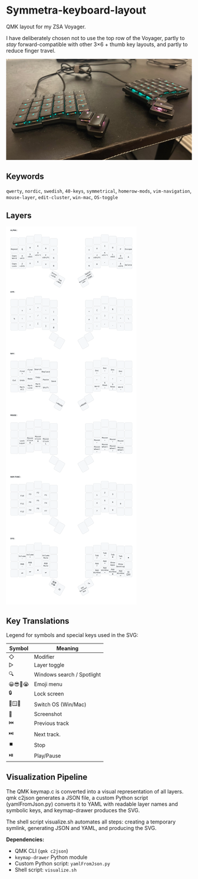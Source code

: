 # Symmetra-keyboard-layout

QMK layout for my ZSA Voyager.

I have deliberately chosen not to use the top row of the Voyager, partly to _stay_ forward-compatible with other 3×6 + thumb key layouts, and partly to reduce finger travel. 

![Keyboard](assets/voyager.jpeg)

## Keywords

`qwerty`, `nordic`, `swedish`, `40-keys`, `symmetrical`, `homerow-mods`, `vim-navigation`, `mouse-layer`, `edit-cluster`, `win-mac`, `OS-toggle`

## Layers

![Keymap](assets/keymap.svg)

## Key Translations

Legend for symbols and special keys used in the SVG:

| Symbol       | Meaning                    |
|--------------|----------------------------|
| ◇            | Modifier                   |
| ▷            | Layer toggle               |
| 🔍           | Windows search / Spotlight | 
| 😀😎🤔😭     | Emoji menu                 |
| 🔒           | Lock screen                |
| 🔄🪟🍏       | Switch OS (Win/Mac)        |
| 📸           | Screenshot                 |
| ⏮️           | Previous track             | 
| ⏭️           | Next track.                | 
| ⏹️           | Stop                       | 
| ⏯️           | Play/Pause                 | 

## Visualization Pipeline

The QMK keymap.c is converted into a visual representation of all layers. qmk c2json generates a JSON file, a custom Python script (yamlFromJson.py) converts it to YAML with readable layer names and symbolic keys, and keymap-drawer produces the SVG.

The shell script visualize.sh automates all steps: creating a temporary symlink, generating JSON and YAML, and producing the SVG.

**Dependencies:**  
- QMK CLI (`qmk c2json`)  
- `keymap-drawer` Python module  
- Custom Python script: `yamlFromJson.py`  
- Shell script: `visualize.sh`
